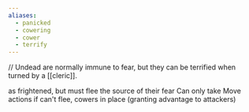 ```yaml
---
aliases:
  - panicked
  - cowering
  - cower
  - terrify
---
```


// Undead are normally immune to fear, but they can be terrified when turned by a [[cleric]].

as frightened, but must flee the source of their fear
Can only take Move actions
if can't flee, cowers in place (granting advantage to attackers)

